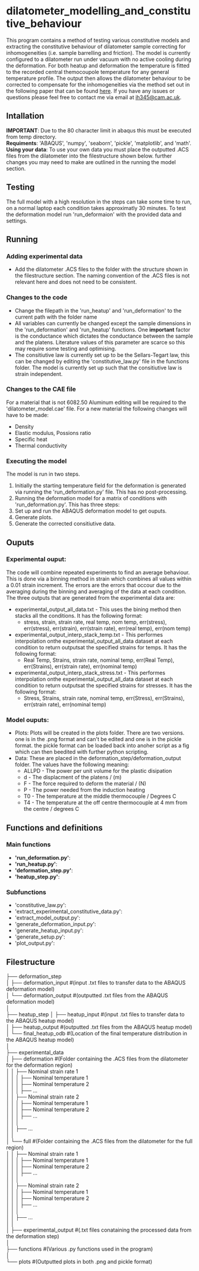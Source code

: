 # dilatometer_modelling_and_constitutive_behaviour

This program contains a method of testing various constitutive models and extracting the constitutive behaviour of dilatometer sample correcting for inhomogeneities (i.e. sample barrelling and friction). The model is currently configured to a dilatometer run under vacuum with no active cooling during the deformation. For both heatup and deformation the temperature is fitted to the recorded central themocoupole temperature for any general temperature profile. The output then allows the dilatometer behaviour to be corrected to compensate for the inhomogeneities via the method set out in the following paper that can be found [here](https://www.sciencedirect.com/science/article/pii/S1005030220309257). If you have any issues or questions please feel free to contact me via email at [ih345@cam.ac.uk](ih345@cam.ac.uk).

## Intallation
**IMPORTANT**: Due to the 80 character limit in abaqus this must be executed from temp directory.<br/>
**Requiments**: 'ABAQUS', 'numpy', 'seaborn', 'pickle', 'matplotlib', and 'math'.<br/>
**Using your data**: To use your own data you must place the outputted .ACS files from the dilatometer into the filestructure shown below. further changes you may need to make are outlined in the running the model section. 

## Testing
The full model with a high resolution in the steps can take some time to run, on a normal laptop each condition takes approximatly 30 minutes. To test the deformation model run 'run_deformaion' with the provided data and settings. 

## Running

### Adding experimental data
* Add the dilatometer .ACS files to the folder with the structure shown in the filestructure section. The naming convention of the .ACS files is not relevant here and does not need to be consistent. 

### Changes to the code
* Change the filepath in the 'run_heatup' and 'run_deformation' to the current path with the folder name
* All variables can currently be changed except the sample dimensions in the 'run_deformation' and 'run_heatup' functions. One **important** factor is the conductance which dictates the conductance between the sample and the platens. Literature values of this parameter are scarce so this may require some testing and optimising. 
* The consitiutive law is currently set up to be the Sellars-Tegart law, this can be changed by editing the 'constitutive_law.py' file in the functions folder. The model is currently set up such that the consitiutive law is strain independent. 

### Changes to the CAE file
For a material that is not 6082.50 Aluminum editing will be required to the 'dilatometer_model.cae' file. For a new material the following changes will have to be made:
* Density
* Elastic modulus, Possions ratio
* Specific heat
* Thermal conductivity

### Executing the model
The model is run in two steps. 
1. Initially the starting temperature field for the deformation is generated via running the 'run_deformation.py' file. This has no post-processing.
1. Running the deformation model for a matrix of conditions with 'run_deformation.py'. This has three steps:
 1. Set up and run the ABAQUS deformation model to get ouputs.
 1. Generate plots.
 1. Generate the corrected consitiutive data.

## Ouputs

### Experimental ouput: 
The code will combine repeated experiments to find an
average behaviour. This is done via a binning method in strain  which combines all values within a 0.01 strain increment. The errors are the errors that occour due to the averaging during the binning and averaging of the data at each condition. The three outputs that are generated from the experimental data are:

* experimental_output_all_data.txt - This uses the bining method then stacks all the conditions. It has the following format:
  * stress, strain, strain rate, real temp, nom temp, err(stress), err(stress), err(strain), err(strain rate), err(real temp), err(nom temp)    
* experimental_output_interp_stack_temp.txt - This performes interpolation onthe experimental_output_all_data dataset at each condition to return outputsat the specified strains for temps. It has the following format:
  * Real Temp, Strains, strain rate, nominal temp, err(Real Temp), err(Strains), err(strain rate), err(nominal temp)
* experimental_output_interp_stack_stress.txt - This performes interpolation onthe experimental_output_all_data dataset at each condition to return outputsat the specified strains for stresses. It has the following format:
  * Stress, Strains, strain rate, nominal temp, err(Stress), err(Strains), err(strain rate), err(nominal temp)

### Model ouputs:
* Plots: Plots will be created in the plots folder. There are two versions. one is in the .png format and can't be edited and one is in the pickle format. the pickle format can be loaded back into anoher script as a fig which can then beedited with further python scripting.
* Data: These are placed in the deformation_step/deformation_output folder. The values have the following meaning:
  * ALLPD - The power per unit volume for the plastic disipation 
  * d     - The displacment of the platens / (m)
  * F     - The force required to deform the material / (N)
  * P     - The power needed from the induction heating 
  * T0    - The temperature at the middle thermocouple / Degrees C
  * T4    - The temperature at the off centre thermocouple at 4 mm from the centre / degrees C

## Functions and definitions
### Main functions
* **'run_deformation.py'**:
* **'run_heatup.py'**:
* **'deformation_step.py'**:
* **'heatup_step.py'**:
### Subfunctions
* 'constitutive_law.py':
* 'extract_experimental_constitutive_data.py':
* 'extract_model_output.py':
* 'generate_deformation_input.py':
* 'generate_heatup_input.py':
* 'generate_setup.py':
* 'plot_output.py':

## Filestructure
├── deformation_step<br/>
│   ├── deformation_input #(input .txt files to transfer data to the ABAQUS deformation model)<br/>
│   └── deformation_output #(outputted .txt files from the ABAQUS deformation model)<br/>
│ <br/>
├── heatup_step
│   ├── heatup_input #(input .txt files to transfer data to the ABAQUS heatup model)<br/>
│   ├── heatup_output #(outputted .txt files from the ABAQUS heatup model)<br/>
│   └── final_heatup_odb #(Location of the final temperature distribution in the ABAQUS heatup model)<br/>
│ <br/>
├── experimental_data<br/>
│   ├── deformation #(Folder containing the .ACS files from the dilatometer for the deformation region)<br/>
│   │   ├── Nominal strain rate 1<br/>
│   │   │   ├── Nominal temperature 1<br/>
│   │   │   ├── Nominal temperature 2<br/>
│   │   │   ├── ...<br/>
│   │   ├── Nominal strain rate 2<br/>
│   │   │   ├── Nominal temperature 1<br/>
│   │   │   ├── Nominal temperature 2<br/>
│   │   │   ├── ...<br/>
│   │   │   <br/>
│   │   ├── ... <br/>
│   │ <br/>
│   └── full #(Folder containing the .ACS files from the dilatometer for the full region)<br/>
│   │   ├── Nominal strain rate 1<br/>
│   │   │   ├── Nominal temperature 1<br/>
│   │   │   ├── Nominal temperature 2<br/>
│   │   │   ├── ...<br/>
│   │   │   <br/>
│   │   ├── Nominal strain rate 2<br/>
│   │   │   ├── Nominal temperature 1<br/>
│   │   │   ├── Nominal temperature 2<br/>
│   │   │   ├── ...<br/>
│   │   │   <br/>
│   │   ├── ... <br/>
│   │ <br/>
│   ├── experimental_output #(.txt files conataining the processed data from the deformation step)<br/>
│ <br/>
├── functions #(Various .py functions used in the program)<br/>
│ <br/>
└── plots #(Outputted plots in both .png and pickle format)<br/>
